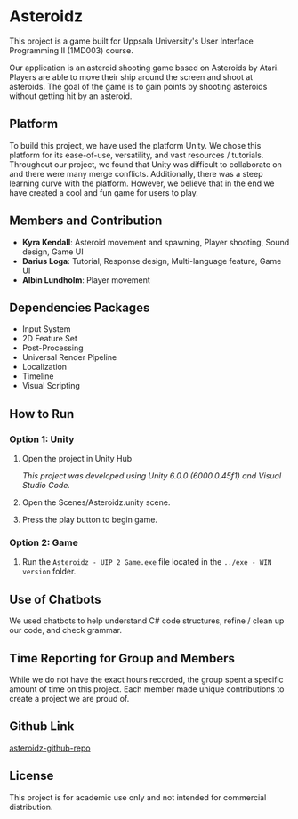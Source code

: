 # Asteroidz

This project is a game built for Uppsala University's User Interface Programming II (1MD003) course.

Our application is an asteroid shooting game based on Asteroids by Atari. Players are able to move their ship around the screen and shoot at asteroids. The goal of the game is to gain points by shooting asteroids without getting hit by an asteroid.

## Platform

To build this project, we have used the platform Unity. We chose this platform for its ease-of-use, versatility, and vast resources / tutorials. Throughout our project, we found that Unity was difficult to collaborate on and there were many merge conflicts. Additionally, there was a steep learning curve with the platform. However, we believe that in the end we have created a cool and fun game for users to play.

## Members and Contribution

- **Kyra Kendall**: Asteroid movement and spawning, Player shooting, Sound design, Game UI
- **Darius Loga**: Tutorial, Response design, Multi-language feature, Game UI
- **Albin Lundholm**: Player movement

## Dependencies Packages

- Input System
- 2D Feature Set
- Post-Processing
- Universal Render Pipeline
- Localization
- Timeline
- Visual Scripting

## How to Run

### Option 1: Unity

1. Open the project in Unity Hub

   *This project was developed using Unity 6.0.0 (6000.0.45f1) and Visual Studio Code.*

2. Open the Scenes/Asteroidz.unity scene.

3. Press the play button to begin game.

### Option 2: Game

1. Run the `Asteroidz - UIP 2 Game.exe` file located in the `../exe - WIN version` folder.

## Use of Chatbots
We used chatbots to help understand C# code structures, refine / clean up our code, and check grammar.

## Time Reporting for Group and Members
While we do not have the exact hours recorded, the group spent a specific amount of time on this project. Each member made unique contributions to create a project we are proud of.

## Github Link
[asteroidz-github-repo](https://github.com/aDrius19/uip2/tree/master)

## License
This project is for academic use only and not intended for commercial distribution.
